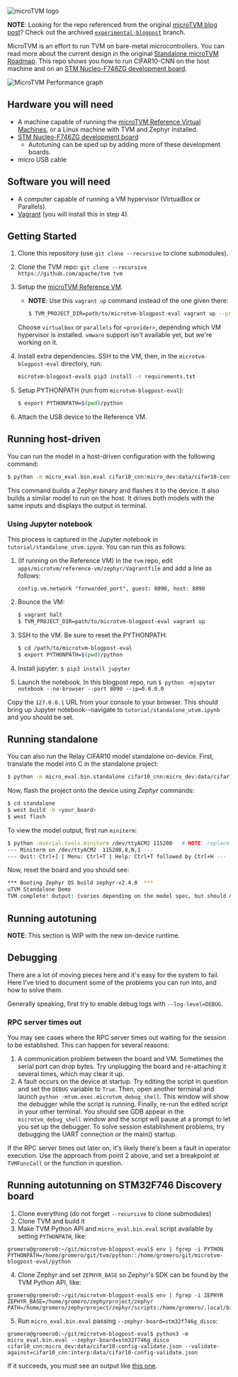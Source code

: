 ![microTVM logo](logo.png)

**NOTE**: Looking for the repo referenced from the original [microTVM blog post](https://tvm.apache.org/2020/06/04/tinyml-how-tvm-is-taming-tiny)? Check out the archived [`experimental-blogpost`](https://github.com/areusch/microtvm-blogpost-eval/tree/experimental-blogpost) branch.

MicroTVM is an effort to run TVM on bare-metal microcontrollers. You can read more about the current
design in the original [Standalone microTVM Roadmap](https://discuss.tvm.apache.org/t/rfc-tvm-standalone-tvm-roadmap/6987).
This repo shows you how to run CIFAR10-CNN on the host machine and on an [STM Nucleo-F746ZG development board](
https://www.st.com/en/evaluation-tools/nucleo-f746zg.html).

![MicroTVM Performance graph](graph.png)

## Hardware you will need

* A machine capable of running the [microTVM Reference Virtual Machines](https://tvm.apache.org/docs/tutorials/micro/micro_reference_vm.html#sphx-glr-tutorials-micro-micro-reference-vm-py), or a Linux machine with TVM and Zephyr installed.
* [STM Nucleo-F746ZG development board](https://www.st.com/en/evaluation-tools/nucleo-f746zg.html)
    * Autotuning can be sped up by adding more of these development boards.
* micro USB cable

## Software you will need

* A computer capable of running a VM hypervisor (VirtualBox or Parallels).
* [Vagrant](https://www.vagrantup.com/) (you will install this in step 4).

## Getting Started

1. Clone this repository (use `git clone --recursive` to clone submodules).
2. Clone the TVM repo: `git clone --recursive https://github.com/apache/tvm tvm`
3. Setup the [microTVM Reference VM](https://tvm.apache.org/docs/tutorials/micro/micro_reference_vm.html).
    * __NOTE__: Use this `vagrant up` command instead of the one given there:

        ```bash
        $ TVM_PROJECT_DIR=path/to/microtvm-blogpost-eval vagrant up --provider=<provider>
        ```

    Choose `virtualbox` or `parallels` for `<provider>`, depending which VM hypervisor is installed.
    `vmware` support isn't available yet, but we're working on it.
4. Install extra dependencies. SSH to the VM, then, in the `microtvm-blogpost-eval` directory, run:
    ```bash
    microtvm-blogpost-eval$ pip3 install -r requirements.txt
    ```

5. Setup PYTHONPATH (run from `microtvm-blogpost-eval`):

    ```bash
    $ export PYTHONPATH=$(pwd)/python
    ```

6. Attach the USB device to the Reference VM.

## Running host-driven

You can run the model in a host-driven configuration with the following command:

```bash
$ python -m micro_eval.bin.eval cifar10_cnn:micro_dev:data/cifar10-config-validate.json --validate-against=cifar10_cnn:interp:data/cifar10-config-validate.json
```

This command builds a Zephyr binary and flashes it to the device. It also builds a similar model to run on the host.
It drives both models with the same inputs and displays the output in terminal.

### Using Jupyter notebook

This process is captured in the Jupyter notebook in `tutorial/standalone_utvm.ipynb`. You can run this as follows:

1. (If running on the Reference VM) In the `tvm` repo, edit `apps/microtvm/reference-vm/zephyr/Vagrantfile`
   and add a line as follows:

    ```
    config.vm.network "forwarded_port", guest: 8090, host: 8090
    ```

2. Bounce the VM:

    ```bash
    $ vagrant halt
    $ TVM_PROJECT_DIR=path/to/microtvm-blogpost-eval vagrant up
    ```

3. SSH to the VM. Be sure to reset the PYTHONPATH:

    ```bash
    $ cd /path/to/microtvm-blogpost-eval
    $ export PYTHONPATH=$(pwd)/python
    ```

4. Install jupyter: `$ pip3 install jupyter`

5. Launch the notebook. In this blogpost repo, run `$ python -mjupyter notebook --no-browser --port 8090 --ip=0.0.0.0`

Copy the `127.0.0.1` URL from your console to your browser. This should bring up Jupyter notebook--navigate to
`tutorial/standalone_utvm.ipynb` and you should be set.

## Running standalone

You can also run the Relay CIFAR10 model standalone on-device. First, translate the model into C in the standalone project:

```bash
$ python -m micro_eval.bin.standalone cifar10_cnn:micro_dev:data/cifar10-config-validate.json
```

Now, flash the project onto the device using _Zephyr_ commands:

```bash
$ cd standalone
$ west build -b <your_board>
$ west flash
```

To view the model output, first run `miniterm`:

```bash
$ python -mserial.tools.miniterm /dev/ttyACM2 115200   # NOTE: replace ttyACM2 with your serial port
--- Miniterm on /dev/ttyACM2  115200,8,N,1 ---
--- Quit: Ctrl+] | Menu: Ctrl+T | Help: Ctrl+T followed by Ctrl+H ---
```

Now, reset the board and you should see:

```bash
*** Booting Zephyr OS build zephyr-v2.4.0  ***
uTVM Standalone Demo
TVM complete! Output: (varies depending on the model spec, but should match)
```

## Running autotuning

__NOTE__: This section is WIP with the new on-device runtime.

## Debugging

There are a lot of moving pieces here and it's easy for the system to fail. Here I've tried to document
some of the problems you can run into, and how to solve them.

Generally speaking, first try to enable debug logs with `--log-level=DEBUG`.

### RPC server times out

You may see cases where the RPC server times out waiting for the session to be established. This can
happen for several reasons:

1. A communication problem between the board and VM. Sometimes the serial port can drop bytes. Try
   unplugging the board and re-attaching it several times, which may clear it up.
2. A fault occurs on the device at startup. Try editing the script in question and set the `DEBUG`
   variable to `True`. Then, open another terminal and launch
   `python -mtvm.exec.microtvm_debug_shell`. This window will show the debugger while the script is
   running. Finally, re-run the edited script in your other terminal. You should see GDB appear in
   the `microtvm_debug_shell` window and the script will pause at a prompt to let you set up the
   debugger. To solve session establishment problems, try debugging the UART connection or the
   main() startup.

If the RPC server times out later on, it's likely there's been a fault in operator execution. Use
the approach from point 2 above, and set a breakpoint at `TVMFuncCall` or the function in question.

## Running autotunning on STM32F746 Discovery board

1. Clone everything (do not forget `--recursive` to clone submodules)
2. Clone TVM and build it
3. Make TVM Python API and `micro_eval.bin.eval` script available by setting `PYTHONPATH`, like:
```
gromero@gromero0:~/git/microtvm-blogpost-eval$ env | fgrep -i PYTHON
PYTHONPATH=/home/gromero/git/tvm/python::/home/gromero/git/microtvm-blogpost-eval/python
```
4. Clone Zephyr and set `ZEPHYR_BASE` so Zephyr's SDK can be found by the TVM Python API, like:
```
gromero@gromero0:~/git/microtvm-blogpost-eval$ env | fgrep -i ZEPHYR
ZEPHYR_BASE=/home/gromero/zephyrproject/zephyr
PATH=/home/gromero/zephyrproject/zephyr/scripts:/home/gromero/.local/bin:/home/gromero/.local/bin:/usr/local/sbin:/usr/local/bin:/usr/sbin:/usr/bin:/sbin:/bin:/usr/games:/usr/local/games:/snap/bin
```
5. Run `micro_eval.bin.eval` passing `--zephyr-board=stm32f746g_disco`:
```
gromero@gromero0:~/git/microtvm-blogpost-eval$ python3 -m micro_eval.bin.eval --zephyr-board=stm32f746g_disco cifar10_cnn:micro_dev:data/cifar10-config-validate.json --validate-against=cifar10_cnn:interp:data/cifar10-config-validate.json
```

If it succeeds, you must see an output like [this one](output_example.txt).
